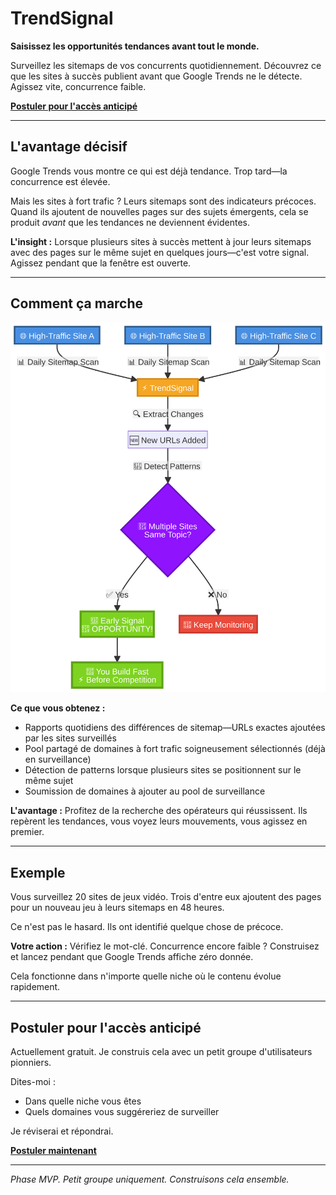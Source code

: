 # **TrendSignal**

**Saisissez les opportunités tendances avant tout le monde.**

Surveillez les sitemaps de vos concurrents quotidiennement. Découvrez ce que les sites à succès publient avant que Google Trends ne le détecte. Agissez vite, concurrence faible.

**[Postuler pour l'accès anticipé](https://docs.google.com/forms/d/e/1FAIpQLSfDD3Al8JbeqG56_6QbeZVOYJLNM70vn-SKFo45zWJPTqnHlg/viewform?usp=header)**

---

## **L'avantage décisif**

Google Trends vous montre ce qui est déjà tendance. Trop tard—la concurrence est élevée.

Mais les sites à fort trafic ? Leurs sitemaps sont des indicateurs précoces. Quand ils ajoutent de nouvelles pages sur des sujets émergents, cela se produit *avant* que les tendances ne deviennent évidentes.

**L'insight :** Lorsque plusieurs sites à succès mettent à jour leurs sitemaps avec des pages sur le même sujet en quelques jours—c'est votre signal. Agissez pendant que la fenêtre est ouverte.

---

## **Comment ça marche**

![Comment ça marche](assets/how-it-works.svg)

**Ce que vous obtenez :**

- Rapports quotidiens des différences de sitemap—URLs exactes ajoutées par les sites surveillés
- Pool partagé de domaines à fort trafic soigneusement sélectionnés (déjà en surveillance)
- Détection de patterns lorsque plusieurs sites se positionnent sur le même sujet
- Soumission de domaines à ajouter au pool de surveillance

**L'avantage :** Profitez de la recherche des opérateurs qui réussissent. Ils repèrent les tendances, vous voyez leurs mouvements, vous agissez en premier.

---

## **Exemple**

Vous surveillez 20 sites de jeux vidéo. Trois d'entre eux ajoutent des pages pour un nouveau jeu à leurs sitemaps en 48 heures.

Ce n'est pas le hasard. Ils ont identifié quelque chose de précoce.

**Votre action :** Vérifiez le mot-clé. Concurrence encore faible ? Construisez et lancez pendant que Google Trends affiche zéro donnée.

Cela fonctionne dans n'importe quelle niche où le contenu évolue rapidement.

---

## **Postuler pour l'accès anticipé**

Actuellement gratuit. Je construis cela avec un petit groupe d'utilisateurs pionniers.

Dites-moi :
- Dans quelle niche vous êtes
- Quels domaines vous suggéreriez de surveiller

Je réviserai et répondrai.

**[Postuler maintenant](https://docs.google.com/forms/d/e/1FAIpQLSfDD3Al8JbeqG56_6QbeZVOYJLNM70vn-SKFo45zWJPTqnHlg/viewform?usp=header)**

---

*Phase MVP. Petit groupe uniquement. Construisons cela ensemble.*
